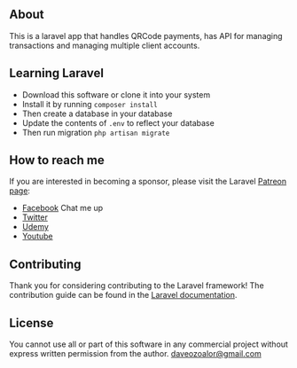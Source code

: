 
## About

This is a laravel app that handles QRCode payments, has API for managing transactions and managing multiple client accounts.


## Learning Laravel
 - Download this software or clone it into your system
 - Install it by running `composer install`
 - Then create a database in your database
 - Update the contents of `.env` to reflect your database
 - Then run migration `php artisan migrate`

## How to reach me
If you are interested in becoming a sponsor, please visit the Laravel [Patreon page](https://patreon.com/daveozoalor):

- [Facebook](https://www.fb.com/daveozoalor) Chat me up
- [Twitter](https://twitter.com/daveozoalor)
- [Udemy](https://udemy.com/user/daveozoalor)
- [Youtube](https://youtube.com/c/braintemorg)

## Contributing

Thank you for considering contributing to the Laravel framework! The contribution guide can be found in the [Laravel documentation](https://laravel.com/docs/contributions).

## License

You cannot use all or part of this software in any commercial project without express written permission from the author. daveozoalor@gmail.com

